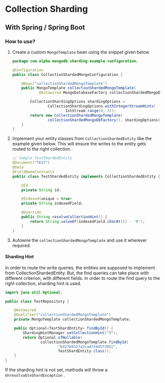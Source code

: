 # Collection Sharding

## With Spring / Spring Boot

### How to use?

1. Create a custom `MongoTemplate` bean using the snippet given below

   ```java
   package com.alpha.mongodb.sharding.example.configuration;
   
   @Configuration
   public class CollectionShardedMongoConfiguration {
   
       @Bean("collectionShardedMongoTemplate")
       public MongoTemplate collectionShardedMongoTemplate(
               @Autowired MongoDatabaseFactory collectionShardedMongoDbFactory) {
   
           CollectionShardingOptions shardingOptions =
                   CollectionShardingOptions.withIntegerStreamHints(
                           IntStream.range(0, 3));
           return new CollectionShardedMongoTemplate(
                   collectionShardedMongoDbFactory(), shardingOptions);
       }
   }
   ```
2. Implement your entity classes from `CollectionShardedEntity`
   like the example given below. This will ensure the writes to the entity gets routed to the right collection.

   ```java
   // Sample TestShardedEntity
   @Document("TEST")
   @Data
   @FieldNameConstants
   public class TestShardedEntity implements CollectionShardedEntity {
   
       @Id
       private String id;
   
       @Indexed(unique = true)
       private String indexedField;
   
       @Override
       public String resolveCollectionHint() {
           return String.valueOf(indexedField.charAt(1) - '0');
       }
   }
   ```
3. Autowire the `collectionShardedMongoTemplate` and use it wherever required.

#### Sharding Hint

In order to route the write queries, the entities are supposed to implement from CollectionShardedEntity. But, the find
queries can take place with different criterion, with different fields. In order to route the find query to the right
collection, sharding hint is used.

```java
import java.util.Optional;

public class TestRepository {

    @Autowired
    @Qualifier("collectionShardedMongoTemplate")
    private MongoTemplate collectionShardedMongoTemplate;

    public Optional<TestShardEntity> findById() {
        ShardingHintManager.setCollectionHint("3");
        return Optional.ofNullable(
                collectionShardedMongoTemplate.findById(
                        "6427b9327a2cad734d5ff051",
                        TestShardEntity.class));
    }
}
```

If the sharding hint is not set, methods will throw a `UnresolvableShardException`
.
